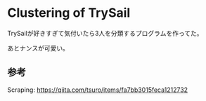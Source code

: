 # Clustering of TrySail

TrySailが好きすぎて気付いたら3人を分類するプログラムを作ってた。

あとナンスが可愛い。

## 参考

Scraping: https://qiita.com/tsuro/items/fa7bb3015feca1212732